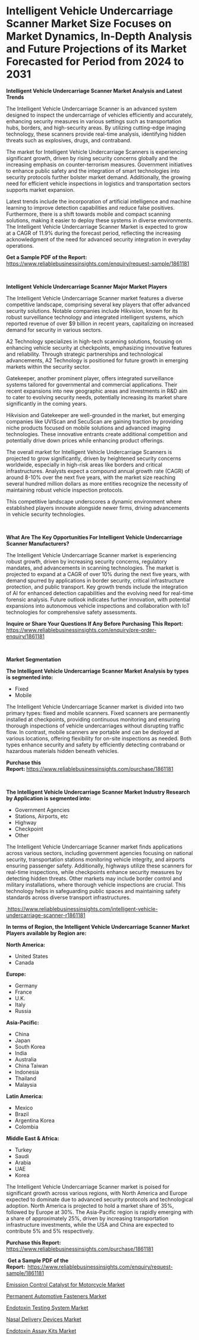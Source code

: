 <p><h1>Intelligent Vehicle Undercarriage Scanner Market Size Focuses on Market Dynamics, In-Depth Analysis and Future Projections of its Market Forecasted for Period from 2024 to 2031</h1></p><p><strong>Intelligent Vehicle Undercarriage Scanner Market Analysis and Latest Trends</strong></p>
<p><p>The Intelligent Vehicle Undercarriage Scanner is an advanced system designed to inspect the undercarriage of vehicles efficiently and accurately, enhancing security measures in various settings such as transportation hubs, borders, and high-security areas. By utilizing cutting-edge imaging technology, these scanners provide real-time analysis, identifying hidden threats such as explosives, drugs, and contraband.</p><p>The market for Intelligent Vehicle Undercarriage Scanners is experiencing significant growth, driven by rising security concerns globally and the increasing emphasis on counter-terrorism measures. Government initiatives to enhance public safety and the integration of smart technologies into security protocols further bolster market demand. Additionally, the growing need for efficient vehicle inspections in logistics and transportation sectors supports market expansion.</p><p>Latest trends include the incorporation of artificial intelligence and machine learning to improve detection capabilities and reduce false positives. Furthermore, there is a shift towards mobile and compact scanning solutions, making it easier to deploy these systems in diverse environments. The Intelligent Vehicle Undercarriage Scanner Market is expected to grow at a CAGR of 11.9% during the forecast period, reflecting the increasing acknowledgment of the need for advanced security integration in everyday operations.</p></p>
<p><strong>Get a Sample PDF of the Report:&nbsp;</strong> <a href="https://www.reliablebusinessinsights.com/enquiry/request-sample/1861181?utm_campaign=102&utm_medium=2&utm_source=Github&utm_content=ia&utm_term=04112024&utm_id=intelligent-vehicle-undercarriage-scanner">https://www.reliablebusinessinsights.com/enquiry/request-sample/1861181</a></p>
<p>&nbsp;</p>
<p><strong>Intelligent Vehicle Undercarriage Scanner Major Market Players</strong></p>
<p><p>The Intelligent Vehicle Undercarriage Scanner market features a diverse competitive landscape, comprising several key players that offer advanced security solutions. Notable companies include Hikvision, known for its robust surveillance technology and integrated intelligent systems, which reported revenue of over $9 billion in recent years, capitalizing on increased demand for security in various sectors. </p><p>A2 Technology specializes in high-tech scanning solutions, focusing on enhancing vehicle security at checkpoints, emphasizing innovative features and reliability. Through strategic partnerships and technological advancements, A2 Technology is positioned for future growth in emerging markets within the security sector.</p><p>Gatekeeper, another prominent player, offers integrated surveillance systems tailored for governmental and commercial applications. Their recent expansions into new geographic areas and investments in R&D aim to cater to evolving security needs, potentially increasing its market share significantly in the coming years.</p><p>Hikvision and Gatekeeper are well-grounded in the market, but emerging companies like UVIScan and SecuScan are gaining traction by providing niche products focused on mobile solutions and advanced imaging technologies. These innovative entrants create additional competition and potentially drive down prices while enhancing product offerings.</p><p>The overall market for Intelligent Vehicle Undercarriage Scanners is projected to grow significantly, driven by heightened security concerns worldwide, especially in high-risk areas like borders and critical infrastructures. Analysts expect a compound annual growth rate (CAGR) of around 8-10% over the next five years, with the market size reaching several hundred million dollars as more entities recognize the necessity of maintaining robust vehicle inspection protocols.</p><p>This competitive landscape underscores a dynamic environment where established players innovate alongside newer firms, driving advancements in vehicle security technologies.</p></p>
<p>&nbsp;</p>
<p><strong>What Are The Key Opportunities For Intelligent Vehicle Undercarriage Scanner Manufacturers?</strong></p>
<p><p>The Intelligent Vehicle Undercarriage Scanner market is experiencing robust growth, driven by increasing security concerns, regulatory mandates, and advancements in scanning technologies. The market is projected to expand at a CAGR of over 10% during the next five years, with demand spurred by applications in border security, critical infrastructure protection, and public transport. Key growth trends include the integration of AI for enhanced detection capabilities and the evolving need for real-time forensic analysis. Future outlook indicates further innovation, with potential expansions into autonomous vehicle inspections and collaboration with IoT technologies for comprehensive safety assessments.</p></p>
<p><strong>Inquire or Share Your Questions If Any Before Purchasing This Report:</strong> <a href="https://www.reliablebusinessinsights.com/enquiry/pre-order-enquiry/1861181?utm_campaign=102&utm_medium=2&utm_source=Github&utm_content=ia&utm_term=04112024&utm_id=intelligent-vehicle-undercarriage-scanner">https://www.reliablebusinessinsights.com/enquiry/pre-order-enquiry/1861181</a></p>
<p>&nbsp;</p>
<p><strong>Market Segmentation</strong></p>
<p><strong>The Intelligent Vehicle Undercarriage Scanner Market Analysis by types is segmented into:</strong></p>
<p><ul><li>Fixed</li><li>Mobile</li></ul></p>
<p><p>The Intelligent Vehicle Undercarriage Scanner market is divided into two primary types: fixed and mobile scanners. Fixed scanners are permanently installed at checkpoints, providing continuous monitoring and ensuring thorough inspections of vehicle undercarriages without disrupting traffic flow. In contrast, mobile scanners are portable and can be deployed at various locations, offering flexibility for on-site inspections as needed. Both types enhance security and safety by efficiently detecting contraband or hazardous materials hidden beneath vehicles.</p></p>
<p><strong>Purchase this Report:&nbsp;</strong><a href="https://www.reliablebusinessinsights.com/purchase/1861181?utm_campaign=102&utm_medium=2&utm_source=Github&utm_content=ia&utm_term=04112024&utm_id=intelligent-vehicle-undercarriage-scanner">https://www.reliablebusinessinsights.com/purchase/1861181</a></p>
<p>&nbsp;</p>
<p><strong>The Intelligent Vehicle Undercarriage Scanner Market Industry Research by Application is segmented into:</strong></p>
<p><ul><li>Government Agencies</li><li>Stations, Airports, etc</li><li>Highway</li><li>Checkpoint</li><li>Other</li></ul></p>
<p><p>The Intelligent Vehicle Undercarriage Scanner market finds applications across various sectors, including government agencies focusing on national security, transportation stations monitoring vehicle integrity, and airports ensuring passenger safety. Additionally, highways utilize these scanners for real-time inspections, while checkpoints enhance security measures by detecting hidden threats. Other markets may include border control and military installations, where thorough vehicle inspections are crucial. This technology helps in safeguarding public spaces and maintaining safety standards across diverse transport infrastructures.</p></p>
<p><a href="https://www.reliablebusinessinsights.com/intelligent-vehicle-undercarriage-scanner-r1861181?utm_campaign=102&utm_medium=2&utm_source=Github&utm_content=ia&utm_term=04112024&utm_id=intelligent-vehicle-undercarriage-scanner">&nbsp;https://www.reliablebusinessinsights.com/intelligent-vehicle-undercarriage-scanner-r1861181</a></p>
<p><strong>In terms of Region, the Intelligent Vehicle Undercarriage Scanner Market Players available by Region are:</strong></p>
<p>
    <p> <strong> North America: </strong>
        <ul>
            <li>United States</li>
            <li>Canada</li>
        </ul>
        </p> 
    <p> <strong> Europe: </strong>
        <ul>
            <li>Germany</li>
            <li>France</li>
            <li>U.K.</li>
            <li>Italy</li>
            <li>Russia</li>
        </ul>
        </p> 
    <p> <strong> Asia-Pacific: </strong>
        <ul>
            <li>China</li>
            <li>Japan</li>
            <li>South Korea</li>
            <li>India</li>
            <li>Australia</li>
            <li>China Taiwan</li>
            <li>Indonesia</li>
            <li>Thailand</li>
            <li>Malaysia</li>
        </ul>
        </p> 
    <p> <strong> Latin America: </strong>
        <ul>
            <li>Mexico</li>
            <li>Brazil</li>
            <li>Argentina Korea</li>
            <li>Colombia</li>
        </ul>
        </p> 
    <p> <strong> Middle East & Africa: </strong>
        <ul>
            <li>Turkey</li>
            <li>Saudi</li>
            <li>Arabia</li>
            <li>UAE</li>
            <li>Korea</li>
        </ul>
    </p>
    </p>
<p><p>The Intelligent Vehicle Undercarriage Scanner market is poised for significant growth across various regions, with North America and Europe expected to dominate due to advanced security protocols and technological adoption. North America is projected to hold a market share of 35%, followed by Europe at 30%. The Asia-Pacific region is rapidly emerging with a share of approximately 25%, driven by increasing transportation infrastructure investments, while the USA and China are expected to contribute 5% and 5% respectively.</p></p>
<p><strong>Purchase this Report: </strong><a href="https://www.reliablebusinessinsights.com/purchase/1861181?utm_campaign=102&utm_medium=2&utm_source=Github&utm_content=ia&utm_term=04112024&utm_id=intelligent-vehicle-undercarriage-scanner">https://www.reliablebusinessinsights.com/purchase/1861181</a></p>
<p>&nbsp;<strong>Get a Sample PDF of the Report:&nbsp;&nbsp;</strong><a href="https://www.reliablebusinessinsights.com/enquiry/request-sample/1861181?utm_campaign=102&utm_medium=2&utm_source=Github&utm_content=ia&utm_term=04112024&utm_id=intelligent-vehicle-undercarriage-scanner">https://www.reliablebusinessinsights.com/enquiry/request-sample/1861181</a></p>
<p><strong></strong></p>
<p><p><a href="https://github.com/SidorelaGurakuqi596/Market-Research-Report-List-1/blob/main/emission-control-catalyst-for-motorcycle-market.md?utm_campaign=102&utm_medium=2&utm_source=Github&utm_content=ia&utm_term=04112024&utm_id=intelligent-vehicle-undercarriage-scanner">Emission Control Catalyst for Motorcycle Market</a></p><p><a href="https://github.com/laurettae0ac/Market-Research-Report-List-1/blob/main/permanent-automotive-fasteners-market.md?utm_campaign=102&utm_medium=2&utm_source=Github&utm_content=ia&utm_term=04112024&utm_id=intelligent-vehicle-undercarriage-scanner">Permanent Automotive Fasteners Market</a></p><p><a href="https://issuu.com/reportprime-2/docs/endotoxin-testing-system-market-siz_ae51fb475545b3?utm_campaign=102&utm_medium=2&utm_source=Github&utm_content=ia&utm_term=04112024&utm_id=intelligent-vehicle-undercarriage-scanner">Endotoxin Testing System Market</a></p><p><a href="https://issuu.com/reportprime-2/docs/nasal-delivery-devices-market-size-_968a79b6425bf3?utm_campaign=102&utm_medium=2&utm_source=Github&utm_content=ia&utm_term=04112024&utm_id=intelligent-vehicle-undercarriage-scanner">Nasal Delivery Devices Market</a></p><p><a href="https://issuu.com/reportprime-2/docs/endotoxin-assay-kits-market-size-20_f59c5b426a9292?utm_campaign=102&utm_medium=2&utm_source=Github&utm_content=ia&utm_term=04112024&utm_id=intelligent-vehicle-undercarriage-scanner">Endotoxin Assay Kits Market</a></p></p>